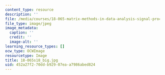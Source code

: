 ```yaml
---
content_type: resource
description: ''
file: /media/courses/18-065-matrix-methods-in-data-analysis-signal-processing-and-machine-learning-spring-2018/452a27f270ddb92907eaa7986abed824_18-065s18_big.jpg
file_type: image/jpeg
image_metadata:
  caption: ''
  credit: ''
  image-alt: ''
learning_resource_types: []
ocw_type: OCWImage
resourcetype: Image
title: 18-065s18_big.jpg
uid: 452a27f2-70dd-b929-07ea-a7986abed824
---
```

